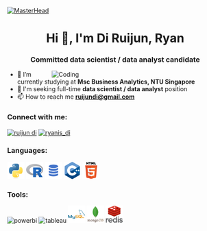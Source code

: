 [![MasterHead](https://www.skillup.co/blog/content/images/2017/12/formation-bureautique.png)](https://rishavchanda.io)
<h1 align="center">Hi 👋, I'm Di Ruijun, Ryan</h1>
<h3 align="center"> Committed data scientist / data analyst candidate</h3>
<img align="right" alt="Coding" width="400" src="https://web-camp.io/magazine/wp-content/uploads/2020/10/shutterstock_1599531706.jpg">

- 🔭 I’m currently studying at **Msc Business Analytics, NTU Singapore**
- 👔 I'm seeking full-time **data scientist / data analyst** position
- 📫 How to reach me **ruijundi@gmail.com**

<h3 align="left">Connect with me:</h3>
<p align="left">
<a href="https://linkedin.com/in/ruijun-di" target="blank"><img align="center" src="https://raw.githubusercontent.com/rahuldkjain/github-profile-readme-generator/master/src/images/icons/Social/linked-in-alt.svg" alt="ruijun di" height="30" width="40" /></a>
<a href="https://instagram.com/ryanis_di" target="blank"><img align="center" src="https://raw.githubusercontent.com/rahuldkjain/github-profile-readme-generator/master/src/images/icons/Social/instagram.svg" alt="ryanis_di" height="30" width="40" /></a>
</p>

<h3 align="left">Languages:</h3>
<p align="left"> 
<img src="https://raw.githubusercontent.com/devicons/devicon/master/icons/python/python-original.svg" alt="python" width="40" height="40"/> </a> 
<img src="https://raw.githubusercontent.com/github/explore/80688e429a7d4ef2fca1e82350fe8e3517d3494d/topics/r/r.png" alt="r" width="40" height="40"/> </a> 
<img src="https://raw.githubusercontent.com/github/explore/80688e429a7d4ef2fca1e82350fe8e3517d3494d/topics/sql/sql.png" alt="sql" width="40" height="40"/> </a>
<img src="https://raw.githubusercontent.com/devicons/devicon/master/icons/cplusplus/cplusplus-original.svg" alt="cplusplus" width="40" height="40"/> </a>
<img src="https://raw.githubusercontent.com/devicons/devicon/master/icons/html5/html5-original-wordmark.svg" alt="html5" width="40" height="40"/> </a>
</p>

<h3 align="left">Tools:</h3>
<p align="left">
<img src="https://avatars.githubusercontent.com/u/42988494?s=200&v=4" alt="powerbi" width="40" height="40"/> </a>
<img src="https://avatars.githubusercontent.com/u/828667?s=200&v=4" alt="tableau" width="40" height="40"/> </a>
<img src="https://raw.githubusercontent.com/devicons/devicon/master/icons/mysql/mysql-original-wordmark.svg" alt="mysql" width="40" height="40"/> </a>
<img src="https://raw.githubusercontent.com/devicons/devicon/master/icons/mongodb/mongodb-original-wordmark.svg" alt="mongodb" width="40" height="40"/> </a>
<img src="https://raw.githubusercontent.com/devicons/devicon/master/icons/redis/redis-original-wordmark.svg" alt="redis" width="40" height="40"/> </a>
</p>
